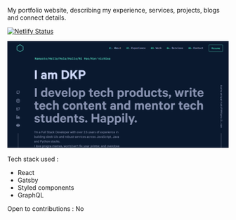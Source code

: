 My portfolio website, describing my experience, services, projects, blogs and connect details.

[![Netlify Status](https://api.netlify.com/api/v1/badges/7af2ff08-b2e7-4815-97ce-cd30ec3331e4/deploy-status)](https://app.netlify.com/sites/dkpathak/deploys)

![My website](./static/preview-dkp-today.PNG)

Tech stack used : 
- React
- Gatsby
- Styled components
- GraphQL

Open to contributions : No
